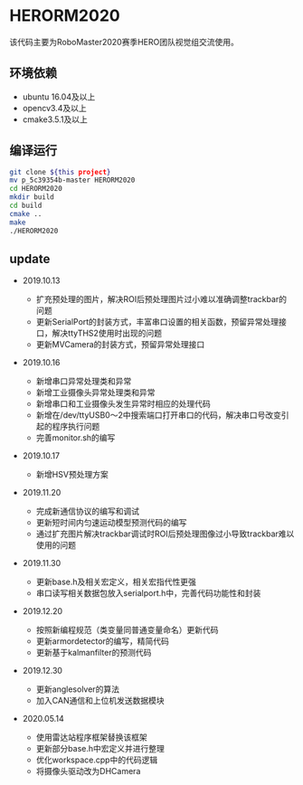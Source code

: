 # HERORM2020
该代码主要为RoboMaster2020赛季HERO团队视觉组交流使用。

## 环境依赖
- ubuntu 16.04及以上
- opencv3.4及以上
- cmake3.5.1及以上

## 编译运行
```sh
git clone ${this project}
mv p_5c39354b-master HERORM2020
cd HERORM2020
mkdir build
cd build
cmake ..
make
./HERORM2020
```

## update
- 2019.10.13
    - 扩充预处理的图片，解决ROI后预处理图片过小难以准确调整trackbar的问题
    - 更新SerialPort的封装方式，丰富串口设置的相关函数，预留异常处理接口，解决ttyTHS2使用时出现的问题
    - 更新MVCamera的封装方式，预留异常处理接口

- 2019.10.16
    - 新增串口异常处理类和异常
    - 新增工业摄像头异常处理类和异常
    - 新增串口和工业摄像头发生异常时相应的处理代码
    - 新增在/dev/ttyUSB0～2中搜索端口打开串口的代码，解决串口号改变引起的程序执行问题
    - 完善monitor.sh的编写

- 2019.10.17
    - 新增HSV预处理方案

- 2019.11.20
    - 完成新通信协议的编写和调试
    - 更新短时间内匀速运动模型预测代码的编写
    - 通过扩充图片解决trackbar调试时ROI后预处理图像过小导致trackbar难以使用的问题

- 2019.11.30
    - 更新base.h及相关宏定义，相关宏指代性更强
    - 串口读写相关数据包放入serialport.h中，完善代码功能性和封装

- 2019.12.20
    - 按照新编程规范（类变量同普通变量命名）更新代码
    - 更新armordetector的编写，精简代码
    - 更新基于kalmanfilter的预测代码

- 2019.12.30
    - 更新anglesolver的算法
    - 加入CAN通信和上位机发送数据模块

- 2020.05.14
    - 使用雷达站程序框架替换该框架
    - 更新部分base.h中宏定义并进行整理
    - 优化workspace.cpp中的代码逻辑
    - 将摄像头驱动改为DHCamera